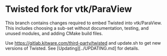 # Twisted fork for vtk/ParaView

This branch contains changes required to embed Twisted into vtk/ParaView. This
includes choosing a sub-set without documentation, testing, and unused modules, and adding CMake build files.

Use https://gitlab.kitware.com/third-party/twisted and update.sh to get new versions of Twisted. See [Updating][../UPDATING.md] for details.
